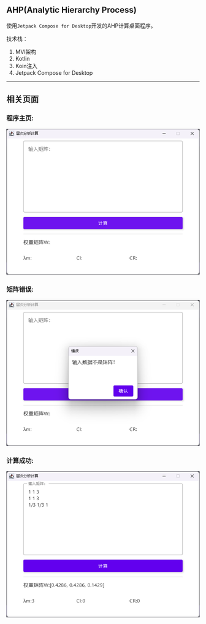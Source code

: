 ## AHP(Analytic Hierarchy Process)
使用`Jetpack Compose for Desktop`开发的AHP计算桌面程序。

技术栈：
1. MVI架构
2. Kotlin
3. Koin注入
4. Jetpack Compose for Desktop

---
## 相关页面
### 程序主页:
![图片](assets/主页.png)

### 矩阵错误:
![图片](assets/错误.png)

### 计算成功:
![图片](assets/成功.png)